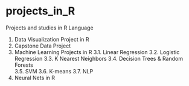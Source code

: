# projects_in_R
Projects and studies in R Language

1. Data Visualization Project in R
2. Capstone Data Project
3. Machine Learning Projects in R
3.1. Linear Regression
3.2. Logistic Regression
3.3. K Nearest Neighbors
3.4. Decision Trees & Random Forests  
3.5. SVM
3.6. K-means
3.7. NLP
4. Neural Nets in R
